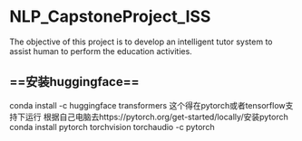 # NLP_CapstoneProject_ISS
The objective of this project is to develop an intelligent tutor system to assist human to perform the  education activities. 
## ==安装huggingface==
conda install -c huggingface transformers
这个得在pytorch或者tensorflow支持下运行
根据自己电脑去https://pytorch.org/get-started/locally/安装pytorch
conda install pytorch torchvision torchaudio -c pytorch